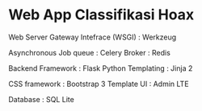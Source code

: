 # Web App Classifikasi Hoax

Web Server Gateway Intefrace (WSGI) : Werkzeug

Asynchronous Job queue              : Celery 
Broker                              : Redis

Backend Framework                   : Flask 
Python Templating                   : Jinja 2

CSS framework                       : Bootstrap 3
Template UI                         : Admin LTE

Database                            : SQL Lite
